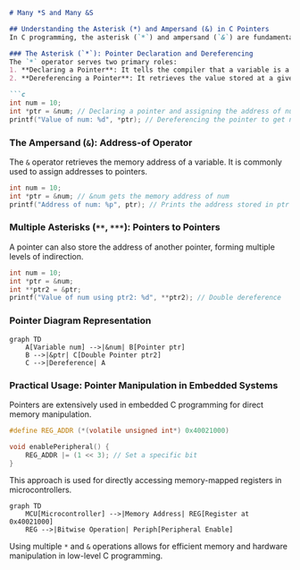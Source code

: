```markdown
# Many *S and Many &S

## Understanding the Asterisk (*) and Ampersand (&) in C Pointers
In C programming, the asterisk (`*`) and ampersand (`&`) are fundamental operators used with pointers. Understanding how they work is crucial for handling memory addresses and data manipulation efficiently.

### The Asterisk (`*`): Pointer Declaration and Dereferencing
The `*` operator serves two primary roles:
1. **Declaring a Pointer**: It tells the compiler that a variable is a pointer.
2. **Dereferencing a Pointer**: It retrieves the value stored at a given memory address.

```c
int num = 10;
int *ptr = &num; // Declaring a pointer and assigning the address of num
printf("Value of num: %d", *ptr); // Dereferencing the pointer to get num's value
```

### The Ampersand (`&`): Address-of Operator
The `&` operator retrieves the memory address of a variable. It is commonly used to assign addresses to pointers.

```c
int num = 10;
int *ptr = &num; // &num gets the memory address of num
printf("Address of num: %p", ptr); // Prints the address stored in ptr
```

### Multiple Asterisks (`**`, `***`): Pointers to Pointers
A pointer can also store the address of another pointer, forming multiple levels of indirection.

```c
int num = 10;
int *ptr = &num;
int **ptr2 = &ptr;
printf("Value of num using ptr2: %d", **ptr2); // Double dereference
```

### Pointer Diagram Representation
```mermaid
graph TD
    A[Variable num] -->|&num| B[Pointer ptr]
    B -->|&ptr| C[Double Pointer ptr2]
    C -->|Dereference| A
```

### Practical Usage: Pointer Manipulation in Embedded Systems
Pointers are extensively used in embedded C programming for direct memory manipulation.
```c
#define REG_ADDR (*(volatile unsigned int*) 0x40021000)

void enablePeripheral() {
    REG_ADDR |= (1 << 3); // Set a specific bit
}
```

This approach is used for directly accessing memory-mapped registers in microcontrollers.

```mermaid
graph TD
    MCU[Microcontroller] -->|Memory Address| REG[Register at 0x40021000]
    REG -->|Bitwise Operation| Periph[Peripheral Enable]
```

Using multiple `*` and `&` operations allows for efficient memory and hardware manipulation in low-level C programming.
```
